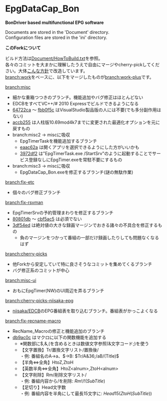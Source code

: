 EpgDataCap_Bon
==============
**BonDriver based multifunctional EPG software**

Documents are stored in the 'Document' directory.  
Configuration files are stored in the 'ini' directory.

**このForkについて**

ビルド方法は[Document/HowToBuild.txt](https://github.com/xtne6f/EDCB/blob/work-plus/Document/HowToBuild.txt)を参照。  
各々のコミットを大まかに理解したうえで自由にマージやcherry-pickしてください。大体[こんな方針](https://github.com/xtne6f/EDCB/pull/1)で改造しています。  
[branch:work](https://github.com/xtne6f/EDCB/tree/work)をベースに、以下をマージしたものが[branch:work-plus](https://github.com/xtne6f/EDCB/tree/work-plus)です。

[branch:misc](https://github.com/xtne6f/EDCB/tree/misc)
* 細かな重箱つつきのブランチ。機能追加やバグ修正はほとんどない
* EDCBをすべてVC++/# 2010 Expressでビルドできるようになる
* [64722ca](https://github.com/xtne6f/EDCB/commit/64722ca79b8c02cb6337504dc64a5c976ea8145b) ～ [fbb0f5c](https://github.com/xtne6f/EDCB/commit/fbb0f5c93cef731de44c00991f54cecd9eed2390) はVisualStudio製品版の人には不要(でも多分副作用はない)
* [accb255](https://github.com/xtne6f/EDCB/commit/accb255c34d5f2005b3ea5797f5671746b9ccbce) は人柱版10.69mod4k7までに変更された最適化オプションを元に戻すもの
* branch:misc2 → miscに吸収
  * EpgTimerTaskを機能追加するブランチ
  * [eaac62a](https://github.com/xtne6f/EDCB/commit/eaac62a083c2167f5829b996e5e46b255a1c3431) は開くアプリを選択できるようにした方がいいかも
  * [3972df2](https://github.com/xtne6f/EDCB/commit/3972df2c6ea2dbc8ebb1522d0704bbb32ae65729) は"EpgTimerTask.exe /StartSrv"のように起動することでサービス登録なしにEpgTimer.exeを常駐不要にするもの
* branch:misc3 → miscに吸収
  * EpgDataCap_Bon.exeを修正するブランチ(謎の無駄作業)

[branch:fix-etc](https://github.com/xtne6f/EDCB/tree/fix-etc)
* 個々のバグ修正ブランチ

[branch:fix-rsvman](https://github.com/xtne6f/EDCB/tree/fix-rsvman)
* EpgTimerSrvの予約管理まわりを修正するブランチ
* [80801db](https://github.com/xtne6f/EDCB/commit/80801db6e892071517e0f9578441c2c3ca61e17e) ～ [cbf5ac5](https://github.com/xtne6f/EDCB/commit/cbf5ac5c87620415bc860c44cece94a2007bfaf3) は必須でない
* [3df54ed](https://github.com/xtne6f/EDCB/commit/3df54ed72d55f8fa3d77792f77922d110885f71e) は絶対値の大きな録画マージンでおきる諸々の不具合を修正するもの
  * 負のマージンをつかって番組の一部だけ録画したりしても問題なくなるはず

[branch:cherry-picks](https://github.com/xtne6f/EDCB/tree/cherry-picks)
* 他Forkから安定していて特に良さそうなコミットを集めてくるブランチ
* バグ修正系のコミットが中心

[branch:misc-ui](https://github.com/xtne6f/EDCB/tree/misc-ui)
* おもにEpgTimer(NW)のUI周辺を弄るブランチ

[branch:cherry-picks-niisaka-epg](https://github.com/xtne6f/EDCB/tree/cherry-picks-niisaka-epg)
* [niisaka/EDCB](https://github.com/niisaka/EDCB)のEPG番組表を取り込むブランチ。番組表がかっこよくなる

[branch:fix-recname-macro](https://github.com/xtne6f/EDCB/tree/fix-recname-macro)
* RecName_Macroの修正と機能追加のブランチ
* [db9ac0c](https://github.com/xtne6f/EDCB/commit/db9ac0c08210374d3d7b1bfb88071d5d9bf38a6c) はマクロに以下の関数機能を追加する
  * ※関数部に$,&,(を含めるときは数値文字参照(&文字コード;)を使う
  * 【文字置換】Tr/置換文字リスト/置換後/  
  ・例: 番組名のA→a、$→B: $Tr/A&36;/aB/(Title)$
  * 【半角⇔全角】HtoZ,ZtoH
  * 【英数半角⇔全角】HtoZ\<alnum>,ZtoH\<alnum>
  * 【文字削除】Rm/削除文字リスト/  
  ・例: 番組内容から/を削除: $Rm!/!(SubTitle)$
  * 【足切り】Head文字数  
  ・例: 番組内容を半角にして最長15文字に: $Head15(ZtoH(SubTitle))$
